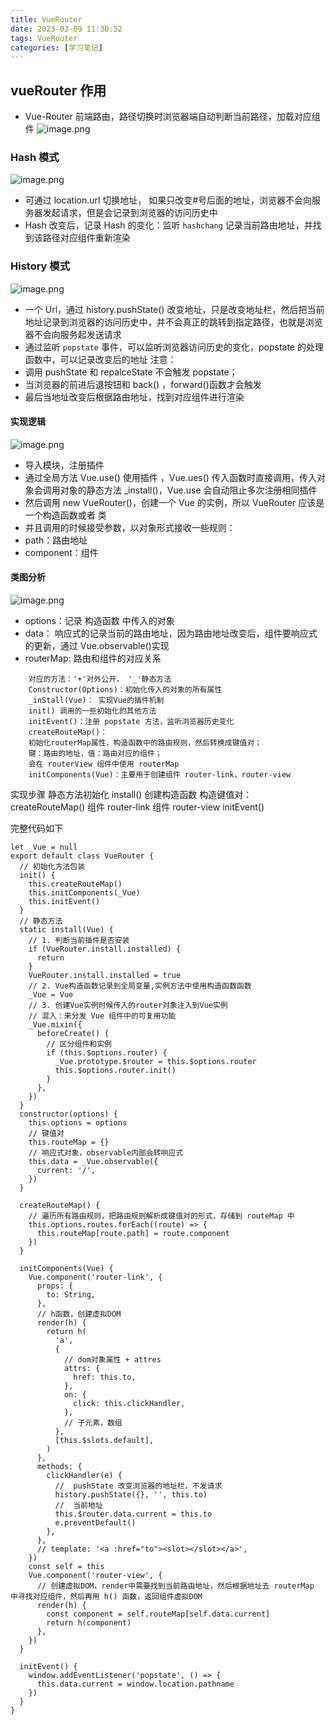 ```yaml
---
title: VueRouter
date: 2023-03-09 11:30:52
tags: VueRouter
categories: [学习笔记]
---
```


## vueRouter 作用

- Vue-Router 前端路由，路径切换时浏览器端自动判断当前路径，加载对应组件
  ![image.png](https://uploader.shimo.im/f/yJzXH9VSHrPYfYsF.png!thumbnail?accessToken=eyJhbGciOiJIUzI1NiIsImtpZCI6ImRlZmF1bHQiLCJ0eXAiOiJKV1QifQ.eyJleHAiOjE3MjY3OTUxMzMsImZpbGVHVUlEIjoiUmpDVHByVmt2V1h4Y3REeCIsImlhdCI6MTcyNjc5NDgzMywiaXNzIjoidXBsb2FkZXJfYWNjZXNzX3Jlc291cmNlIiwidXNlcklkIjoxMzM0ODczMH0.V82UulBNVRfmPjalpMPbycc3fiOSBdya3qzRiC9GtaQ)

### Hash 模式

![image.png](https://uploader.shimo.im/f/fM4WATinEfb3ayzG.png!thumbnail?accessToken=eyJhbGciOiJIUzI1NiIsImtpZCI6ImRlZmF1bHQiLCJ0eXAiOiJKV1QifQ.eyJleHAiOjE3MjY3OTUxMzMsImZpbGVHVUlEIjoiUmpDVHByVmt2V1h4Y3REeCIsImlhdCI6MTcyNjc5NDgzMywiaXNzIjoidXBsb2FkZXJfYWNjZXNzX3Jlc291cmNlIiwidXNlcklkIjoxMzM0ODczMH0.V82UulBNVRfmPjalpMPbycc3fiOSBdya3qzRiC9GtaQ)

- 可通过 location.url 切换地址， 如果只改变#号后面的地址，浏览器不会向服务器发起请求，但是会记录到浏览器的访问历史中
- Hash 改变后，记录 Hash 的变化：监听 `hashchang` 记录当前路由地址，并找到该路径对应组件重新渲染

### History 模式

![image.png](https://uploader.shimo.im/f/hTe5BNmAbLLorDAe.png!thumbnail?accessToken=eyJhbGciOiJIUzI1NiIsImtpZCI6ImRlZmF1bHQiLCJ0eXAiOiJKV1QifQ.eyJleHAiOjE3MjY3OTUxMzMsImZpbGVHVUlEIjoiUmpDVHByVmt2V1h4Y3REeCIsImlhdCI6MTcyNjc5NDgzMywiaXNzIjoidXBsb2FkZXJfYWNjZXNzX3Jlc291cmNlIiwidXNlcklkIjoxMzM0ODczMH0.V82UulBNVRfmPjalpMPbycc3fiOSBdya3qzRiC9GtaQ)

- 一个 Url，通过 history.pushState() 改变地址，只是改变地址栏，然后把当前地址记录到浏览器的访问历史中，并不会真正的跳转到指定路径，也就是浏览器不会向服务起发送请求
- 通过监听 `popstate` 事件，可以监听浏览器访问历史的变化，popstate 的处理函数中，可以记录改变后的地址
  注意：
- 调用 pushState 和 repalceState 不会触发 popstate；
- 当浏览器的前进后退按钮和 back() ，forward()函数才会触发
- 最后当地址改变后根据路由地址，找到对应组件进行渲染

#### 实现逻辑

![image.png](https://uploader.shimo.im/f/LjvdDvna1dWgaKLl.png!thumbnail?accessToken=eyJhbGciOiJIUzI1NiIsImtpZCI6ImRlZmF1bHQiLCJ0eXAiOiJKV1QifQ.eyJleHAiOjE3MjY3OTUxMzMsImZpbGVHVUlEIjoiUmpDVHByVmt2V1h4Y3REeCIsImlhdCI6MTcyNjc5NDgzMywiaXNzIjoidXBsb2FkZXJfYWNjZXNzX3Jlc291cmNlIiwidXNlcklkIjoxMzM0ODczMH0.V82UulBNVRfmPjalpMPbycc3fiOSBdya3qzRiC9GtaQ)

- 导入模块，注册插件
- 通过全局方法 Vue.use() 使用插件 ，Vue.ues() 传入函数时直接调用，传入对象会调用对象的静态方法 \_install()，Vue.use 会自动阻止多次注册相同插件
- 然后调用 new VueRouter()，创建一个 Vue 的实例，所以 VueRouter 应该是一个构造函数或者 类
- 并且调用的时候接受参数，以对象形式接收一些规则：
- path：路由地址
- component：组件

#### 类图分析

![image.png](https://uploader.shimo.im/f/N7Op24qhUbbgzLdG.png!thumbnail?accessToken=eyJhbGciOiJIUzI1NiIsImtpZCI6ImRlZmF1bHQiLCJ0eXAiOiJKV1QifQ.eyJleHAiOjE3MjY3OTUxMzMsImZpbGVHVUlEIjoiUmpDVHByVmt2V1h4Y3REeCIsImlhdCI6MTcyNjc5NDgzMywiaXNzIjoidXBsb2FkZXJfYWNjZXNzX3Jlc291cmNlIiwidXNlcklkIjoxMzM0ODczMH0.V82UulBNVRfmPjalpMPbycc3fiOSBdya3qzRiC9GtaQ)

- options：记录 构造函数 中传入的对象
- data： 响应式的记录当前的路由地址，因为路由地址改变后，组件要响应式的更新，通过 Vue.observable()实现
- routerMap: 路由和组件的对应关系

```JS
    对应的方法：'+'对外公开， '_'静态方法
    Constructor(Options)：初始化传入的对象的所有属性
    _inStall(Vue)： 实现Vue的插件机制
    init() 调用的一些初始化的其他方法
    initEvent()：注册 popstate 方法，监听浏览器历史变化
    createRouteMap()：
    初始化routerMap属性，构造函数中的路由规则，然后转换成键值对；
    键：路由的地址，值：路由对应的组件；
    会在 routerView 组件中使用 routerMap
    initComponents(Vue)：主要用于创建组件 router-link，router-view
```

实现步骤
静态方法初始化 install()
创建构造函数
构造键值对：createRouteMap()
组件 router-link
组件 router-view
initEvent()

完整代码如下

```JS
let _Vue = null
export default class VueRouter {
  // 初始化方法包装
  init() {
    this.createRouteMap()
    this.initComponents(_Vue)
    this.initEvent()
  }
  // 静态方法
  static install(Vue) {
    // 1. 判断当前插件是否安装
    if (VueRouter.install.installed) {
      return
    }
    VueRouter.install.installed = true
    // 2. Vue构造函数记录到全局变量,实例方法中使用构造函数函数
    _Vue = Vue
    // 3. 创建Vue实例时候传入的router对象注入到Vue实例
    // 混入：来分发 Vue 组件中的可复用功能
    _Vue.mixin({
      beforeCreate() {
        // 区分组件和实例
        if (this.$options.router) {
          _Vue.prototype.$router = this.$options.router
          this.$options.router.init()
        }
      },
    })
  }
  constructor(options) {
    this.options = options
    // 键值对
    this.routeMap = {}
    // 响应式对象，observable内部会转响应式
    this.data = _Vue.observable({
      current: '/',
    })
  }

  createRouteMap() {
    // 遍历所有路由规则，把路由规则解析成键值对的形式，存储到 routeMap 中
    this.options.routes.forEach((route) => {
      this.routeMap[route.path] = route.component
    })
  }

  initComponents(Vue) {
    Vue.component('router-link', {
      props: {
        to: String,
      },
      // h函数，创建虚拟DOM
      render(h) {
        return h(
          'a',
          {
            // dom对象属性 + attres
            attrs: {
              href: this.to,
            },
            on: {
              click: this.clickHandler,
            },
            // 子元素，数组
          },
          [this.$slots.default],
        )
      },
      methods: {
        clickHandler(e) {
          //  pushState 改变浏览器的地址栏，不发请求
          history.pushState({}, '', this.to)
          //  当前地址
          this.$router.data.current = this.to
          e.preventDefault()
        },
      },
      // template: '<a :href="to"><slot></slot></a>',
    })
    const self = this
    Vue.component('router-view', {
      // 创建虚拟DOM，render中需要找到当前路由地址，然后根据地址去 routerMap 中寻找对应组件，然后再用 h() 函数，返回组件虚拟DOM
      render(h) {
        const component = self.routeMap[self.data.current]
        return h(component)
      },
    })
  }

  initEvent() {
    window.addEventListener('popstate', () => {
      this.data.current = window.location.pathname
    })
  }
}
```
